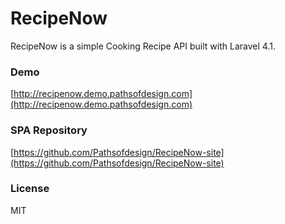 RecipeNow
================
RecipeNow is a simple Cooking Recipe API built with Laravel 4.1.

### Demo
[http://recipenow.demo.pathsofdesign.com](http://recipenow.demo.pathsofdesign.com)

### SPA Repository
[https://github.com/Pathsofdesign/RecipeNow-site](https://github.com/Pathsofdesign/RecipeNow-site)

### License
MIT
